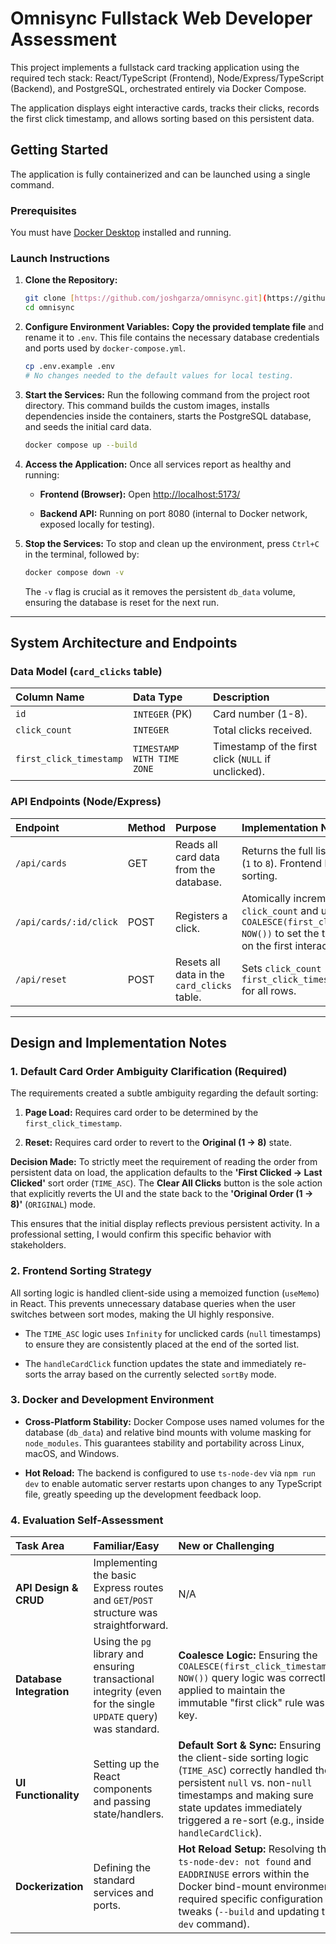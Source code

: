 # Omnisync Fullstack Web Developer Assessment

This project implements a fullstack card tracking application using the required tech stack: React/TypeScript (Frontend), Node/Express/TypeScript (Backend), and PostgreSQL, orchestrated entirely via Docker Compose.

The application displays eight interactive cards, tracks their clicks, records the first click timestamp, and allows sorting based on this persistent data.

## Getting Started

The application is fully containerized and can be launched using a single command.

### Prerequisites

You must have [Docker Desktop](https://www.docker.com/products/docker-desktop/) installed and running.

### Launch Instructions

1. **Clone the Repository:**

   ```bash
   git clone [https://github.com/joshgarza/omnisync.git](https://github.com/joshgarza/omnisync.git)
   cd omnisync
   ```

2. **Configure Environment Variables:**
   **Copy the provided template file** and rename it to `.env`. This file contains the necessary database credentials and ports used by `docker-compose.yml`.

   ```bash
   cp .env.example .env
   # No changes needed to the default values for local testing.
   ```

3. **Start the Services:**
   Run the following command from the project root directory. This command builds the custom images, installs dependencies inside the containers, starts the PostgreSQL database, and seeds the initial card data.

   ```bash
   docker compose up --build
   ```

4. **Access the Application:**
   Once all services report as healthy and running:
   - **Frontend (Browser):** Open [http://localhost:5173/](https://www.google.com/search?q=http://localhost:5173/)

   - **Backend API:** Running on port 8080 (internal to Docker network, exposed locally for testing).

5. **Stop the Services:**
   To stop and clean up the environment, press `Ctrl+C` in the terminal, followed by:

   ```bash
   docker compose down -v
   ```

   The `-v` flag is crucial as it removes the persistent `db_data` volume, ensuring the database is reset for the next run.

---

## System Architecture and Endpoints

### Data Model (`card_clicks` table)

| Column Name             | Data Type                  | Description                                         |
| :---------------------- | :------------------------- | :-------------------------------------------------- |
| `id`                    | `INTEGER` (PK)             | Card number (1-8).                                  |
| `click_count`           | `INTEGER`                  | Total clicks received.                              |
| `first_click_timestamp` | `TIMESTAMP WITH TIME ZONE` | Timestamp of the first click (`NULL` if unclicked). |

### API Endpoints (Node/Express)

| Endpoint               | Method | Purpose                                     | Implementation Notes                                                                                                                      |
| :--------------------- | :----- | :------------------------------------------ | :---------------------------------------------------------------------------------------------------------------------------------------- |
| `/api/cards`           | GET    | Reads all card data from the database.      | Returns the full list, ordered by ID (`1` to `8`). Frontend handles runtime sorting.                                                      |
| `/api/cards/:id/click` | POST   | Registers a click.                          | Atomically increments `click_count` and uses `COALESCE(first_click_timestamp, NOW())` to set the timestamp only on the first interaction. |
| `/api/reset`           | POST   | Resets all data in the `card_clicks` table. | Sets `click_count = 0` and `first_click_timestamp = NULL` for all rows.                                                                   |

---

## Design and Implementation Notes

### 1\. Default Card Order Ambiguity Clarification (Required)

The requirements created a subtle ambiguity regarding the default sorting:

1.  **Page Load:** Requires card order to be determined by the `first_click_timestamp`.

2.  **Reset:** Requires card order to revert to the **Original (1 → 8)** state.

**Decision Made:**
To strictly meet the requirement of reading the order from persistent data on load, the application defaults to the **'First Clicked → Last Clicked'** sort order (`TIME_ASC`). The **Clear All Clicks** button is the sole action that explicitly reverts the UI and the state back to the **'Original Order (1 → 8)'** (`ORIGINAL`) mode.

This ensures that the initial display reflects previous persistent activity. In a professional setting, I would confirm this specific behavior with stakeholders.

### 2\. Frontend Sorting Strategy

All sorting logic is handled client-side using a memoized function (`useMemo`) in React. This prevents unnecessary database queries when the user switches between sort modes, making the UI highly responsive.

- The `TIME_ASC` logic uses `Infinity` for unclicked cards (`null` timestamps) to ensure they are consistently placed at the end of the sorted list.

- The `handleCardClick` function updates the state and immediately re-sorts the array based on the currently selected `sortBy` mode.

### 3\. Docker and Development Environment

- **Cross-Platform Stability:** Docker Compose uses named volumes for the database (`db_data`) and relative bind mounts with volume masking for `node_modules`. This guarantees stability and portability across Linux, macOS, and Windows.

- **Hot Reload:** The backend is configured to use `ts-node-dev` via `npm run dev` to enable automatic server restarts upon changes to any TypeScript file, greatly speeding up the development feedback loop.

### 4\. Evaluation Self-Assessment

| Task Area                | Familiar/Easy                                                                                                  | New or Challenging                                                                                                                                                                                                                             |
| :----------------------- | :------------------------------------------------------------------------------------------------------------- | :--------------------------------------------------------------------------------------------------------------------------------------------------------------------------------------------------------------------------------------------- |
| **API Design & CRUD**    | Implementing the basic Express routes and `GET`/`POST` structure was straightforward.                          | N/A                                                                                                                                                                                                                                            |
| **Database Integration** | Using the `pg` library and ensuring transactional integrity (even for the single `UPDATE` query) was standard. | **Coalesce Logic:** Ensuring the `COALESCE(first_click_timestamp, NOW())` query logic was correctly applied to maintain the immutable "first click" rule was key.                                                                              |
| **UI Functionality**     | Setting up the React components and passing state/handlers.                                                    | **Default Sort & Sync:** Ensuring the client-side sorting logic (`TIME_ASC`) correctly handled the persistent `null` vs. non-`null` timestamps and making sure state updates immediately triggered a re-sort (e.g., inside `handleCardClick`). |
| **Dockerization**        | Defining the standard services and ports.                                                                      | **Hot Reload Setup:** Resolving the `ts-node-dev: not found` and `EADDRINUSE` errors within the Docker bind-mount environment required specific configuration tweaks (`--build` and updating the `dev` command).                               |
